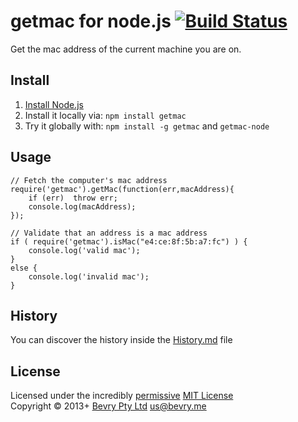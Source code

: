 # getmac for node.js [![Build Status](https://secure.travis-ci.org/bevry/getmac.png?branch=master)](http://travis-ci.org/bevry/getmac)

Get the mac address of the current machine you are on.

## Install

1. [Install Node.js](http://bevry.me/node/install)
1. Install it locally via: `npm install getmac`
1. Try it globally with: `npm install -g getmac` and  `getmac-node`

## Usage

```
// Fetch the computer's mac address
require('getmac').getMac(function(err,macAddress){
	if (err)  throw err;
	console.log(macAddress);	
});

// Validate that an address is a mac address
if ( require('getmac').isMac("e4:ce:8f:5b:a7:fc") ) {
	console.log('valid mac');
}
else {
	console.log('invalid mac');
}
```


## History
You can discover the history inside the [History.md](https://github.com/bevry/getmac/blob/master/History.md#files) file


## License
Licensed under the incredibly [permissive](http://en.wikipedia.org/wiki/Permissive_free_software_licence) [MIT License](http://creativecommons.org/licenses/MIT/)
<br/>Copyright © 2013+ [Bevry Pty Ltd](http://bevry.me) <us@bevry.me>